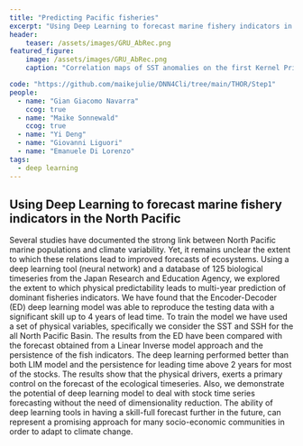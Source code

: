```yaml
---
title: "Predicting Pacific fisheries"
excerpt: "Using Deep Learning to forecast marine fishery indicators in the North Pacific"
header:
    teaser: /assets/images/GRU_AbRec.png
featured_figure:
    image: /assets/images/GRU_AbRec.png
    caption: "Correlation maps of SST anomalies on the first Kernel Principal Component (PC) of Abundance (a) and on the second PC of Abundance (b). The same has been done for the Recruitment (c), (d)."

code: "https://github.com/maikejulie/DNN4Cli/tree/main/THOR/Step1"
people:
  - name: "Gian Giacomo Navarra"
    ccog: true
  - name: "Maike Sonnewald"
    ccog: true
  - name: "Yi Deng"
  - name: "Giovanni Liguori"
  - name: "Emanuele Di Lorenzo"
tags:
  - deep learning
---
```


## Using Deep Learning to forecast marine fishery indicators in the North Pacific

Several studies have documented the strong link between North Pacific marine populations and climate variability. Yet, it remains unclear the extent to which these relations lead to improved forecasts of ecosystems. Using a deep learning tool (neural network) and a database of 125 biological timeseries from the Japan Research and Education Agency, we explored the extent to which physical predictability leads to multi-year prediction of dominant fisheries indicators. We have found that the Encoder-Decoder (ED) deep learning model was able to reproduce the testing data with a significant skill up to 4 years of lead time. To train the model we have used a set of physical variables, specifically we consider the SST and SSH for the all North Pacific Basin. The results from the ED have been compared with the forecast obtained from a Linear Inverse model approach and the persistence of the fish indicators. The deep learning performed better than both LIM model and the persistence for leading time above 2 years for most of the stocks. The results show that the physical drivers, exerts a primary control on the forecast of the ecological timeseries. Also, we demonstrate the potential of deep learning model to deal with stock time series forecasting without the need of dimensionality reduction. The ability of deep learning tools in having a skill-full forecast further in the future, can represent a promising approach for many socio-economic communities in order to adapt to climate change.
